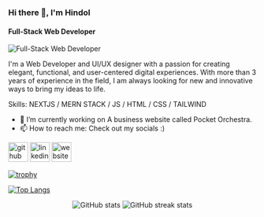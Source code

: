 ### Hi there 👋, I'm Hindol

#### Full-Stack Web Developer

![Full-Stack Web Developer](https://media.licdn.com/dms/image/D4D16AQGYIGgBQcMmrw/profile-displaybackgroundimage-shrink_350_1400/0/1688367266712?e=1724284800&v=beta&t=j-lkDSbPgvr3Sw2aYdUshBAksHrkZOaputbiK9elsWQ)

I'm a Web Developer and UI/UX designer with a passion for creating elegant, functional, and user-centered digital experiences. With more than 3 years of experience in the field, I am always looking for new and innovative ways to bring my ideas to life.

Skills: NEXTJS / MERN STACK / JS / HTML / CSS / TAILWIND

- 🔭 I’m currently working on A business website called Pocket Orchestra.
- 📫 How to reach me: Check out my socials :)

[<img src='https://cdn.jsdelivr.net/npm/simple-icons@3.0.1/icons/github.svg' alt='github' height='40'>](https://github.com/Hindol19) [<img src='https://cdn.jsdelivr.net/npm/simple-icons@3.0.1/icons/linkedin.svg' alt='linkedin' height='40'>](https://www.linkedin.com/in/hindol-banerjee-93701124b/) [<img src='https://cdn.jsdelivr.net/npm/simple-icons@3.0.1/icons/icloud.svg' alt='website' height='40'>](https://hindol-banerjee-official.vercel.app/)

[![trophy](https://github-profile-trophy.vercel.app/?username=Hindol19)](https://github.com/ryo-ma/github-profile-trophy)

[![Top Langs](https://github-readme-stats.vercel.app/api/top-langs/?username=Hindol19)](https://github.com/anuraghazra/github-readme-stats)

<p align="center">
  <img src="https://github-readme-stats.vercel.app/api?username=Hindol19&show_icons=true" alt="GitHub stats" />
  <img src="https://streak-stats.demolab.com/?user=Hindol19" alt="GitHub streak stats" />
</p>
